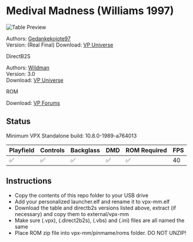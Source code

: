 # Medival Madness (Williams 1997)

![Table Preview](https://i.imgur.com/Yp6uu9L.jpeg)

Authors: [Gedankekojote97](https://vpuniverse.com/profile/42203-gedankekojote97/)  
Version: (Real Final)
Download: [VP Universe](https://vpuniverse.com/files/file/9784-medieval-madness-mod-nfozzy-fleep-sounds-lut-11/)

DirectB2S

Authors: [Wildman](https://vpuniverse.com/profile/5-wildman/)  
Version: 3.0  
Download: [VP Universe](https://vpuniverse.com/files/file/2212-medieval-madnesswilliams-1997/)

ROM

Download: [VP Forums](https://www.vpforums.org/index.php?app=downloads&showfile=1347)

## Status 

Minimum VPX Standalone build: 10.8.0-1989-a764013

| Playfield | Controls | Backglass | DMD | ROM Required | FPS | 
|-----------|----------|-----------|-----|--------------|-----|
| :white_check_mark: | :white_check_mark: | :white_check_mark: | :white_check_mark: | :white_check_mark: | 40 |

## Instructions

- Copy the contents of this repo folder to your USB drive
- Add your personalized launcher.elf and rename it to vpx-mm.elf
- Download the table and directb2s versions listed above, extract (if necessary) and copy them to external/vpx-mm
- Make sure (.vpx), (.direct2b2s), (.vbs) and (.ini) files are all named the same
- Place ROM zip file into vpx-mm/pinmame/roms folder. DO NOT UNZIP!
